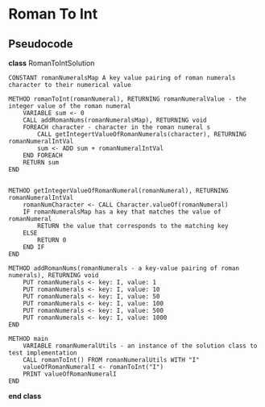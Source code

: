 # Roman To Int

## Pseudocode

**class** RomanToIntSolution

    CONSTANT romanNumeralsMap A key value pairing of roman numerals character to their numerical value

    METHOD romanToInt(romanNumeral), RETURNING romanNumeralValue - the integer value of the roman numeral
        VARIABLE sum <- 0
        CALL addRomanNums(romanNumeralsMap), RETURNING void
        FOREACH character - character in the roman numeral s
            CALL getIntegertValueOfRomanNumerals(character), RETURNING romanNumeralIntVal
            sum <- ADD sum + romanNumeralIntVal
        END FOREACH
        RETURN sum
    END


    METHOD getIntegerValueOfRomanNumeral(romanNumeral), RETURNING romanNumeralIntVal
        romanNumCharacter <- CALL Character.valueOf(romanNumeral)
        IF romanNumeralsMap has a key that matches the value of romanNumeral
            RETURN the value that corresponds to the matching key
        ELSE
            RETURN 0
        END IF
    END

    METHOD addRomanNums(romanNumerals - a key-value pairing of roman numerals), RETURNING void
        PUT romanNumerals <- key: I, value: 1
        PUT romanNumerals <- key: I, value: 10
        PUT romanNumerals <- key: I, value: 50
        PUT romanNumerals <- key: I, value: 100
        PUT romanNumerals <- key: I, value: 500
        PUT romanNumerals <- key: I, value: 1000
    END

    METHOD main
        VARIABLE romanNumeralUtils - an instance of the solution class to test implementation
        CALL romanToInt() FROM romanNumeralUtils WITH "I"
        valueOfRomanNumeralI <- romanToInt("I")
        PRINT valueOfRomanNumeralI
    END

**end class**
